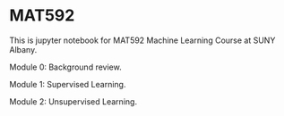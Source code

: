 # MAT592

This is jupyter notebook for MAT592 Machine Learning Course at SUNY Albany. 

Module 0: Background review.

Module 1: Supervised Learning.

Module 2: Unsupervised Learning.


